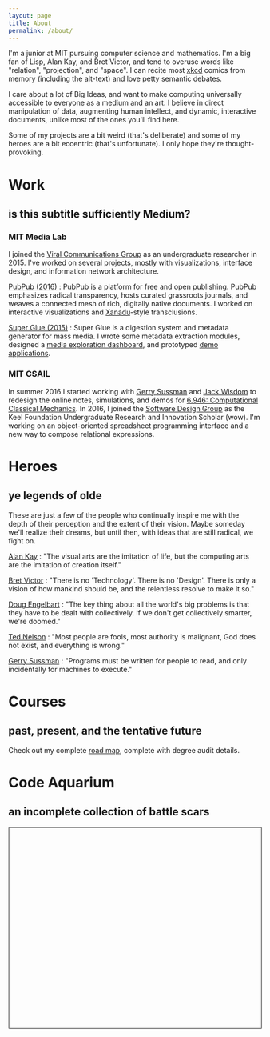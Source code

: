 ```yaml
---
layout: page
title: About
permalink: /about/
---
```


<script src="https://d3js.org/d3.v4.min.js"></script>

I'm a junior at MIT pursuing computer science and mathematics. 
I'm a big fan of Lisp, Alan Kay, and Bret Victor, and tend to overuse words like "relation", "projection", and "space".
I can recite most [xkcd](https://xkcd.com) comics from memory (including the alt-text) and love petty semantic debates.

I care about a lot of Big Ideas, and want to make computing universally accessible to everyone as a medium and an art.
I believe in direct manipulation of data, augmenting human intellect, and dynamic, interactive documents, unlike most of the ones you'll find here.

Some of my projects are a bit weird (that's deliberate) and some of my heroes are a bit eccentric (that's unfortunate).
I only hope they're thought-provoking.

# Work

## is this subtitle sufficiently Medium?

### MIT Media Lab

I joined the [Viral Communications Group](http://viral.media.mit.edu/) as an undergraduate researcher in 2015.
I've worked on several projects, mostly with visualizations, interface design, and information network architecture.

[PubPub (2016)](http://pubpub.org)
: PubPub is a platform for free and open publishing.
  PubPub emphasizes radical transparency, hosts curated grassroots journals, and weaves a connected mesh of rich, digitally native documents.
  I worked on interactive visualizations and [Xanadu](http://xanadu.com)-style transclusions.

[Super Glue (2015)](http://viral.pubpub.org/pub/super-glue)
: Super Glue is a digestion system and metadata generator for mass media.
  I wrote some metadata extraction modules, designed a [media exploration dashboard](http://super-glue-dashboard.herokuapp.com), and prototyped [demo applications](http://viral.pubpub.org/pub/super-cuts).

### MIT CSAIL

In summer 2016 I started working with [Gerry Sussman](https://en.wikipedia.org/wiki/Gerald_Jay_Sussman) and [Jack Wisdom](https://en.wikipedia.org/wiki/Jack_Wisdom) to redesign the online notes, simulations, and demos for [6.946: Computational Classical Mechanics](http://groups.csail.mit.edu/mac/users/gjs/6946/).
In 2016, I joined the [Software Design Group](http://sdg.csail.mit.edu/) as the Keel Foundation Undergraduate Research and Innovation Scholar (wow).
I'm working on an object-oriented spreadsheet programming interface and a new way to compose relational expressions.

# Heroes

## ye legends of olde

These are just a few of the people who continually inspire me with the depth of their perception and the extent of their vision.
Maybe someday we'll realize their dreams, but until then, with ideas that are still radical, we fight on.

[Alan Kay](https://en.wikipedia.org/wiki/Alan_Kay)
: "The visual arts are the imitation of life, but the computing arts are the imitation of creation itself."

[Bret Victor](http://worrydream.com)
: "There is no 'Technology'. There is no 'Design'.
  There is only a vision of how mankind should be, and the relentless resolve to make it so."

[Doug Engelbart](https://en.wikipedia.org/wiki/Douglas_Engelbart)
: "The key thing about all the world's big problems is that they have
  to be dealt with collectively. If we don't get collectively smarter, we're doomed."

[Ted Nelson](https://en.wikipedia.org/wiki/Ted_Nelson)
: "Most people are fools, most authority is malignant, God does not exist, and everything is wrong."

[Gerry Sussman](https://en.wikipedia.org/wiki/Gerald_Jay_Sussman)
: "Programs must be written for people to read, and only incidentally for machines to execute."

# Courses

## past, present, and the tentative future

Check out my complete [road map](https://courseroad.mit.edu/#joelg), complete with degree audit details.

# Code Aquarium

## an incomplete collection of battle scars

<div id="container" style="width: 100%; height: 400px; border: 2px solid #828282; border-radius: 2px">
  <svg id="aquarium"></svg>
</div>

<script src="{{ site.baseurl }}/assets/js/aquarium.js" type="text/javascript" charset="utf-8"></script>
